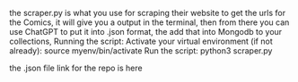 the scraper.py is what you use for scraping their website to get the urls for the Comics, it will give you a output in the terminal, then from there you can use ChatGPT to put it into .json format, the add that into Mongodb to your collections,
Running the script:
Activate your virtual environment (if not already):
source myenv/bin/activate
Run the script:
python3 scraper.py

the .json file link for the repo is here
